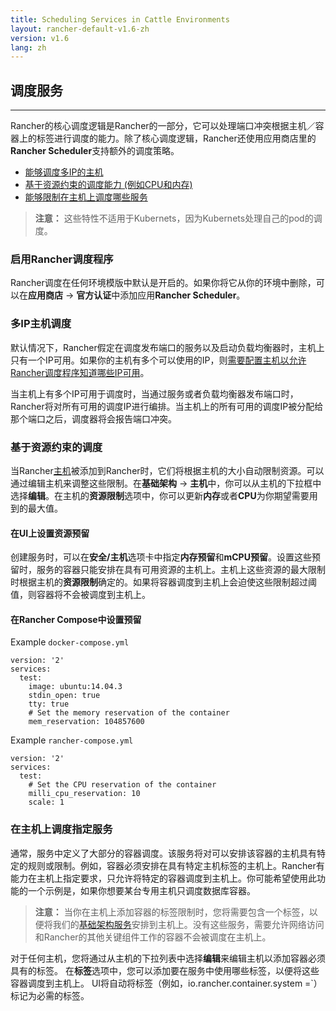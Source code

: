 ```yaml
---
title: Scheduling Services in Cattle Environments
layout: rancher-default-v1.6-zh
version: v1.6
lang: zh
---
```


## 调度服务
---

Rancher的核心调度逻辑是Rancher的一部分，它可以处理端口冲突根据主机／容器上的标签进行调度的能力。除了核心调度逻辑，Rancher还使用应用商店里的**Rancher Scheduler**支持额外的调度策略。

* [能够调度多IP的主机](#multiple-ips)
* [基于资源约束的调度能力 (例如CPU和内存)](#resource-constraints)
* [能够限制在主机上调度哪些服务](#restrict-services-on-host)

> **注意：** 这些特性不适用于Kubernets，因为Kubernets处理自己的pod的调度。

### 启用Rancher调度程序

Rancher调度在任何环境模版中默认是开启的。如果你将它从你的环境中删除，可以在**应用商店** -> **官方认证**中添加应用**Rancher Scheduler**。

<a id="multiple-ips"></a>

### 多IP主机调度

默认情况下，Rancher假定在调度发布端口的服务以及启动负载均衡器时，主机上只有一个IP可用。如果你的主机有多个可以使用的IP，则[需要配置主机以允许Rancher调度程序知道哪些IP可用]({{site.baseurl}}/rancher/{{page.version}}/{{page.lang}}/hosts/#scheduler-ips)。

当主机上有多个IP可用于调度时，当通过服务或者负载均衡器发布端口时，Rancher将对所有可用的调度IP进行编排。当主机上的所有可用的调度IP被分配给那个端口之后，调度器将会报告端口冲突。

<a id="resource-constraints"></a>

### 基于资源约束的调度

当Rancher[主机]({{site.baseurl}}/rancher/{{page.version}}/{{page.lang}}/hosts/)被添加到Rancher时，它们将根据主机的大小自动限制资源。可以通过编辑主机来调整这些限制。在**基础架构** -> **主机**中，你可以从主机的下拉框中选择**编辑**。在主机的**资源限制**选项中，你可以更新**内存**或者**CPU**为你期望需要用到的最大值。

#### 在UI上设置资源预留

创建服务时，可以在**安全/主机**选项卡中指定**内存预留**和**mCPU预留**。设置这些预留时，服务的容器只能安排在具有可用资源的主机上。主机上这些资源的最大限制时根据主机的**资源限制**确定的。如果将容器调度到主机上会迫使这些限制超过阈值，则容器将不会被调度到主机上。

#### 在Rancher Compose中设置预留

Example `docker-compose.yml`

```
version: '2'
services:
  test:
    image: ubuntu:14.04.3
    stdin_open: true
    tty: true
    # Set the memory reservation of the container
    mem_reservation: 104857600
```

Example `rancher-compose.yml`

```
version: '2'
services:
  test:
    # Set the CPU reservation of the container
    milli_cpu_reservation: 10
    scale: 1
```

<a id="restrict-services-on-host"></a>

### 在主机上调度指定服务

通常，服务中定义了大部分的容器调度。该服务将对可以安排该容器的主机具有特定的规则或限制。例如，容器必须安排在具有特定主机标签的主机上。Rancher有能力在主机上指定要求，只允许将特定的容器调度到主机上。你可能希望使用此功能的一个示例是，如果你想要某台专用主机只调度数据库容器。

> **注意：** 当你在主机上添加容器的标签限制时，您将需要包含一个标签，以便将我们的[基础架构服务]({{site.baseurl}}/rancher/{{page.version}}/{{page.lang}}/rancher-services/)安排到主机上。没有这些服务，需要允许网络访问和Rancher的其他关键组件工作的容器不会被调度在主机上。

对于任何主机，您将通过从主机的下拉列表中选择**编辑**来编辑主机以添加容器必须具有的标签。 在**标签**选项中，您可以添加要在服务中使用哪些标签，以便将这些容器调度到主机上。 UI将自动将标签（例如，io.rancher.container.system =`）标记为必需的标签。
